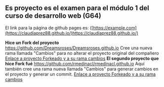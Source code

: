 ## Es proyecto es el examen para el módulo 1 del curso de  desarrollo web (G64) 
El link para la página de github pages es:
([https://example.com](https://claudiaprez88.github.io/)https://claudiaprez88.github.io/)

**Hice un Fork del proyecto**
https://github.com/Dreamsroses/Dreamsroses.github.io
Cree una nueva rama llamada "Cambios" para no alterar el proyecto original del compañero
[Enlace a proyecto Forkeado y a su rama cambios]([https://example.com](https://github.com/ClaudiaPrez88/Dreamsroses.github.io/tree/cambios))
**El segundo proyecto que hice Fork fué**
https://github.com/rmedinacl/rmedinacl.github.io
Aquí también cree una rama nueva llamada "Cambios" para generar cambios en el proyecto y generar un commit.
[Enlace a proyecto Forkeado y a su rama cambios]([https://example.com]([https://github.com/ClaudiaPrez88/Dreamsroses.github.io/tree/cambios)](https://github.com/ClaudiaPrez88/Dreamsroses.github.io/tree/cambios)https://github.com/ClaudiaPrez88/Dreamsroses.github.io/tree/cambios)

